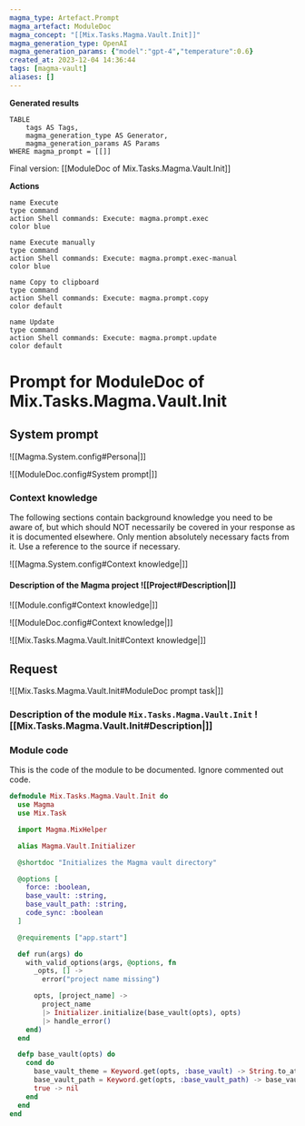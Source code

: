 ```yaml
---
magma_type: Artefact.Prompt
magma_artefact: ModuleDoc
magma_concept: "[[Mix.Tasks.Magma.Vault.Init]]"
magma_generation_type: OpenAI
magma_generation_params: {"model":"gpt-4","temperature":0.6}
created_at: 2023-12-04 14:36:44
tags: [magma-vault]
aliases: []
---
```


**Generated results**

```dataview
TABLE
	tags AS Tags,
	magma_generation_type AS Generator,
	magma_generation_params AS Params
WHERE magma_prompt = [[]]
```

Final version: [[ModuleDoc of Mix.Tasks.Magma.Vault.Init]]

**Actions**

```button
name Execute
type command
action Shell commands: Execute: magma.prompt.exec
color blue
```
```button
name Execute manually
type command
action Shell commands: Execute: magma.prompt.exec-manual
color blue
```
```button
name Copy to clipboard
type command
action Shell commands: Execute: magma.prompt.copy
color default
```
```button
name Update
type command
action Shell commands: Execute: magma.prompt.update
color default
```

# Prompt for ModuleDoc of Mix.Tasks.Magma.Vault.Init

## System prompt

![[Magma.System.config#Persona|]]

![[ModuleDoc.config#System prompt|]]

### Context knowledge

The following sections contain background knowledge you need to be aware of, but which should NOT necessarily be covered in your response as it is documented elsewhere. Only mention absolutely necessary facts from it. Use a reference to the source if necessary.

![[Magma.System.config#Context knowledge|]]

#### Description of the Magma project ![[Project#Description|]]

![[Module.config#Context knowledge|]]

![[ModuleDoc.config#Context knowledge|]]

![[Mix.Tasks.Magma.Vault.Init#Context knowledge|]]


## Request

![[Mix.Tasks.Magma.Vault.Init#ModuleDoc prompt task|]]

### Description of the module `Mix.Tasks.Magma.Vault.Init` ![[Mix.Tasks.Magma.Vault.Init#Description|]]

### Module code

This is the code of the module to be documented. Ignore commented out code.

```elixir
defmodule Mix.Tasks.Magma.Vault.Init do
  use Magma
  use Mix.Task

  import Magma.MixHelper

  alias Magma.Vault.Initializer

  @shortdoc "Initializes the Magma vault directory"

  @options [
    force: :boolean,
    base_vault: :string,
    base_vault_path: :string,
    code_sync: :boolean
  ]

  @requirements ["app.start"]

  def run(args) do
    with_valid_options(args, @options, fn
      _opts, [] ->
        error("project name missing")

      opts, [project_name] ->
        project_name
        |> Initializer.initialize(base_vault(opts), opts)
        |> handle_error()
    end)
  end

  defp base_vault(opts) do
    cond do
      base_vault_theme = Keyword.get(opts, :base_vault) -> String.to_atom(base_vault_theme)
      base_vault_path = Keyword.get(opts, :base_vault_path) -> base_vault_path
      true -> nil
    end
  end
end

```
